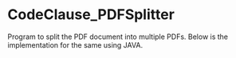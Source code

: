 # CodeClause_PDFSplitter
Program to split the PDF document into multiple PDFs. Below is the implementation for the same using JAVA.
